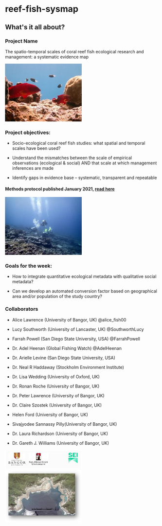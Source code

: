 # reef-fish-sysmap

## What's it all about?

### Project Name ###

The spatio-temporal scales of coral reef fish ecological research and management: a systematic evidence map

<img src="images/fish.jpg" height="30%" width="50%" />

### Project objectives: ### 

- Socio-ecological coral reef fish studies: what spatial and temporal scales have been used? 

- Understand the mismatches between the scale of empirical observations (ecological & social) AND 
that scale at which management inferences are made

- Identify gaps in evidence base – systematic, transparent and repeatable

#### Methods protocol published January 2021, [read here](rdcu.be/cecKn) ####

<img src="images/divers.jpg" height="30%" width="50%" />

### Goals for the week: ### 

- How to integrate  quantitative ecological metadata with qualitative social metadata? 

- Can we develop an automated conversion factor based on geographical area and/or population of the study country?

### Collaborators ### 

- Alice Lawrence (University of Bangor, UK) @alice_fish00

- Lucy Southworth (University of Lancaster, UK) @SouthworthLucy

- Farrah Powell (San Diego State University, USA) @FarrahPowell

- Dr. Adel Heenan (Global Fishing Watch) @AdelHeenan

- Dr. Arielle Levine (San Diego State University, USA) 

- Dr. Neal R Haddaway (Stockholm Environment Institute) 

- Dr. Lisa Wedding (University of Oxford, UK) 

- Dr. Ronan Roche (University of Bangor, UK)

- Dr. Peter Lawrence (University of Bangor, UK)

- Dr. Claire Szostek (University of Bangor, UK)

- Helen Ford (University of Bangor, UK)

- Sivajyodee Sannassy Pilly(University of Bangor, UK)

- Dr. Laura Richardson (University of Bangor, UK)

- Dr. Gareth J. Williams (University of Bangor, UK)

<img src="images/logos.jpg" height="30%" width="50%" />


<img src="images/map.jpg" height="30%" width="50%" />


